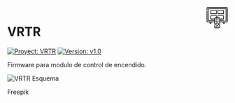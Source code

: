 <img src="img/vod.png" width=48 height=48 align="right">

# VRTR #

[![Proyect: VRTR](https://img.shields.io/badge/Project-VRTR-red?style=for-the-badge&logo=arduino)](README.md)
[![Version: v1.0](https://img.shields.io/badge/Version-v1.0-blue?style=for-the-badge&logo=v)]()

 Firmware para modulo de control de encendido. 

 <img alt="VRTR Esquema" src="img/VRTR_esquemático.png" width="760">&nbsp;
 
 Freepik